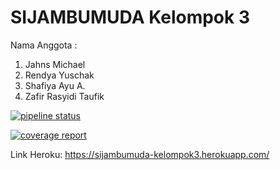 # SIJAMBUMUDA Kelompok 3

Nama Anggota :

1. Jahns Michael
2. Rendya Yuschak
3. Shafiya Ayu A.
4. Zafir Rasyidi Taufik 

[![pipeline status](https://gitlab.com/Haskucy/sijambumuda-kelompok-3/badges/master/pipeline.svg)](https://gitlab.com/Haskucy/sijambumuda-kelompok-3/commits/master)

[![coverage report](https://gitlab.com/Haskucy/sijambumuda-kelompok-3/badges/master/coverage.svg)](https://gitlab.com/Haskucy/sijambumuda-kelompok-3/commits/master)

Link Heroku: https://sijambumuda-kelompok3.herokuapp.com/
